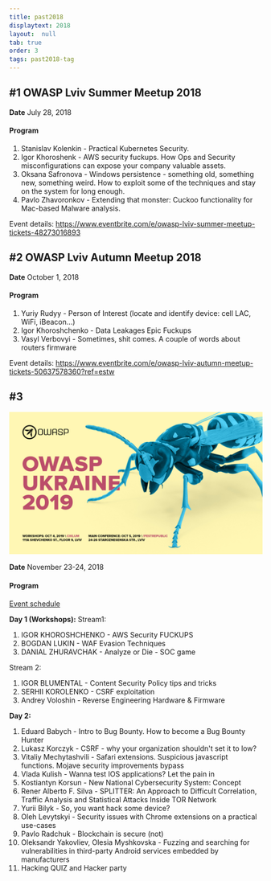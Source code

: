 ```yaml
---
title: past2018
displaytext: 2018
layout:  null
tab: true
order: 3
tags: past2018-tag
---
```


## #1 OWASP Lviv Summer Meetup 2018

**Date** July 28, 2018

#### Program
1. Stanislav Kolenkin - Practical Kubernetes Security.
2. Igor Khoroshenk - AWS security fuckups. How Ops and Security misconfigurations can expose your company valuable assets.
3. Oksana Safronova - Windows persistence - something old, something new, something weird. How to exploit some of the techniques and stay on the system for long enough.
4. Pavlo Zhavoronkov - Extending that monster: Cuckoo functionality for Mac-based Malware analysis.

Event details: https://www.eventbrite.com/e/owasp-lviv-summer-meetup-tickets-48273016893

## #2 OWASP Lviv Autumn Meetup 2018

**Date** October 1, 2018

#### Program
1. Yuriy Rudyy - Person of Interest (locate and identify device: cell LAC, WiFi, iBeacon...)
2. Igor Khoroshchenko - Data Leakages Epic Fuckups
3. Vasyl Verbovyi - Sometimes, shit comes. A couple of words about routers firmware

Event details: https://www.eventbrite.com/e/owasp-lviv-autumn-meetup-tickets-50637578360?ref=estw

## #3
![OWASP UKRAINE 2019](assets/images/owaspua_2019.jpg "OWASP Ukraine 2019")

**Date** November 23-24, 2018


#### Program

[Event
schedule](https://2018.owaspukraine.org/)

**Day 1 (Workshops):**
Stream1:

1. IGOR KHOROSHCHENKO - AWS Security FUCKUPS
2. BOGDAN LUKIN - WAF Evasion Techniques
3. DANIAL ZHURAVCHAK - Analyze or Die - SOC game

Stream 2:
1. IGOR BLUMENTAL - Content Security Policy tips and tricks
2. SERHII KOROLENKO - CSRF exploitation
3. Andrey Voloshin - Reverse Engineering Hardware & Firmware

**Day 2:**
1. Eduard Babych - Intro to Bug Bounty. How to become a Bug Bounty Hunter
2. Lukasz Korczyk - CSRF - why your organization shouldn't set it to low?
3. Vitaliy Mechytashvili - Safari extensions. Suspicious javascript functions. Mojave security improvements bypass
4. Vlada Kulish - Wanna test IOS applications? Let the pain in
5. Kostiantyn Korsun - New National Cybersecurity System: Concept
6. Rener Alberto F. Silva - SPLITTER: An Approach to Difficult Correlation, Traffic Analysis and Statistical Attacks Inside TOR Network
7. Yurii Bilyk - So, you want hack some device?
8. Oleh Levytskyi - Security issues with Chrome extensions on a practical use-cases
9. Pavlo Radchuk - Blockchain is secure (not)
10. Oleksandr Yakovliev, Olesia Myshkovska - Fuzzing and searching for vulnerabilities in third-party Android services embedded by manufacturers
11. Hacking QUIZ and Hacker party
